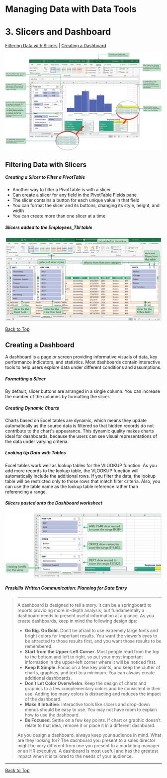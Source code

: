 # Managing Data with Data Tools
[](#top)
# 3. Slicers and Dashboard 
[Filtering Data with Slicers](#filtering-data-with-slicers) | [Creating a Dashboard](#creating-a-dashboard)

![Session 6-3 Visual Overview](../images/modules/M06/Session%206-3.png)  

## [](#filtering-data-with-slicers)Filtering Data with Slicers

##### Creating a Slicer to Filter a PivotTable
*   Another way to filter a PivotTable is with a slicer
*   Can create a slicer for any field in the PivotTable Fields pane
*   The slicer contains a button for each unique value in that field
*   You can format the slicer and its buttons, changing its style, height, and width
*   You can create more than one slicer at a time

##### Slicers added to the Employees_Tbl table
![Figure 6-33 Slicers added to the Employees_Tbl table](../images/modules/M06/Figure%206-33.png)

[Back to Top](#top)

## [](#creating-a-dashboard)Creating a Dashboard
A dashboard is a page or screen providing informative visuals of data, key performance indicators, and statistics. Most dashboards contain interactive tools to help users explore data under different conditions and assumptions.

##### Formatting a Slicer

By default, slicer buttons are arranged in a single column. You can increase the number of the columns by formatting the slicer.

##### Creating Dynamic Charts

Charts based on Excel tables are dynamic, which means they update automatically as the source data is filtered so that hidden records do not contribute to the chart's appearance. This dynamic quality makes charts ideal for dashboards, because the users can see visual representations of the data under varying criteria.

##### Looking Up Data with Tables

Excel tables work well as lookup tables for the VLOOKUP function. As you add more records to the lookup table, the VLOOKUP function will automatically include the additional rows. If you filter the data, the lookup table will be restricted only to those rows that match filter criteria. Also, you can use the table name as the lookup table reference rather than referencing a range.

##### Slicers pasted onto the Dashboard worksheet
![Figure 6-35 Slicers pasted onto the Dashboard worksheet](../images/modules/M06/Figure%206-35.png)

##### Proskills Written Communication: Planning for Data Entry
><hr>A dashboard is designed to tell a story. It can be a springboard to reports providing more in-depth analysis, but fundamentally a dashboard needs to present useful information at a glance. As you create dashboards, keep in mind the following design tips:
>
> *   **Go Big. Go Bold.** Don’t be afraid to use extremely large fonts and bright colors for important results. You want the viewer’s eyes to be attracted to those results first, and you want those results to be remembered.
> *   **Start from the Upper-Left Corner**. Most people read from the top to the bottom and left to right, so put your most important information in the upper-left corner where it will be noticed first.
> *   **Keep It Simple.** Focus on a few key points, and keep the clutter of charts, graphics, and text to a minimum. You can always create additional dashboards.
> *   **Don’t Let Color Overwhelm**. Keep the design of charts and graphics to a few complementary colors and be consistent in their use. Adding too many colors is distracting and reduces the impact of the dashboard.
> *   **Make It Intuitive**. Interactive tools like slicers and drop-down menus should be easy to use. You may not have room to explain how to use the dashboard.
> *   **Be Focused**. Settle on a few key points. If chart or graphic doesn’t relate to that idea, remove it or place it in a different dashboard.
> 
> As you design a dashboard, always keep your audience in mind. What are they looking for? The dashboard you present to a sales director might be very different from one you present to a marketing manager or an HR executive. A dashboard is most useful and has the greatest impact when it is tailored to the needs of your audience.
<hr>

[Back to Top](#top)
